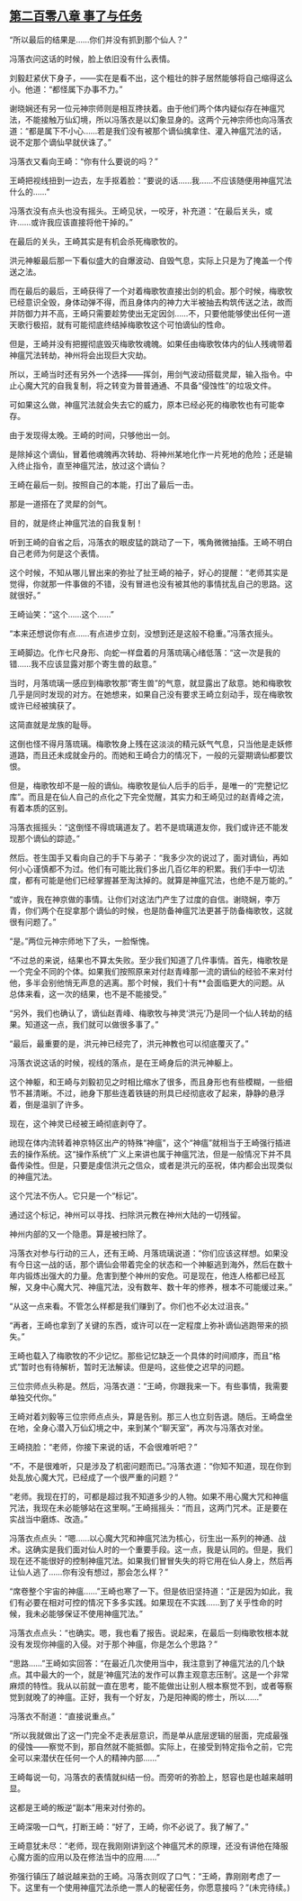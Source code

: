 ## [第二百零八章 事了与任务](https://www.xxbiquge.com/11_11207/9061712.html)
<!--go-->

  “所以最后的结果是……你们并没有抓到那个仙人？”

  冯落衣问这话的时候，脸上依旧没有什么表情。

  刘毅赶紧伏下身子，——实在是看不出，这个粗壮的胖子居然能够将自己缩得这么小。他道：“都怪属下办事不力。”

  谢晓娴还有另一位元神宗师则是相互搀扶着。由于他们两个体内疑似存在神瘟咒法，不能接触万仙幻境，所以冯落衣是以幻象显身的。这两个元神宗师也向冯落衣道：“都是属下不小心……若是我们没有被那个谪仙擒拿住、灌入神瘟咒法的话，说不定那个谪仙早就伏诛了。”

  冯落衣又看向王崎：“你有什么要说的吗？”

  王崎把视线扭到一边去，左手抠着脸：“要说的话……我……不应该随便用神瘟咒法什么的……”

  冯落衣没有点头也没有摇头。王崎见状，一咬牙，补充道：“在最后关头，或许……或许我应该直接将他干掉的。”

  在最后的关头，王崎其实是有机会杀死梅歌牧的。

  洪元神躯最后那一下看似盛大的自爆波动、自毁气息，实际上只是为了掩盖一个传送之法。

  而在最后的最后，王崎获得了一个对着梅歌牧直接出剑的机会。那个时候，梅歌牧已经意识全毁，身体动弹不得，而且身体内的神力大半被抽去构筑传送之法，故而并防御力并不高，王崎只需要趁势使出无定因剑……不，只要他能够使出任何一道天歌行极招，就有可能彻底终结掉梅歌牧这个可怕谪仙的性命。

  但是，王崎并没有把握彻底毁灭梅歌牧魂魄。如果任由梅歌牧体内的仙人残魂带着神瘟咒法转劫，神州将会出现巨大灾劫。

  所以，王崎当时还有另外一个选择——挥剑，用剑气波动搭载灵犀，输入指令。中止心魔大咒的自我复制，将之转变为普普通通、不具备“侵蚀性”的垃圾文件。

  可如果这么做，神瘟咒法就会失去它的威力，原本已经必死的梅歌牧也有可能幸存。

  由于发现得太晚。王崎的时间，只够他出一剑。

  是除掉这个谪仙，冒着他魂魄再次转劫、将神州某地化作一片死地的危险；还是输入终止指令，直至神瘟咒法，放过这个谪仙？

  王崎在最后一刻。按照自己的本能，打出了最后一击。

  那是一道搭在了灵犀的剑气。

  目的，就是终止神瘟咒法的自我复制！

  听到王崎的自省之后，冯落衣的眼皮猛的跳动了一下，嘴角微微抽搐。王崎不明白自己老师为何是这个表情。

  这个时候，不知从哪儿冒出来的弥扯了扯王崎的袖子，好心的提醒：“老师其实是觉得，你就那一件事做的不错，没有冒进也没有被其他的事情扰乱自己的思路。这就很好。”

  王崎讪笑：“这个……这个……”

  “本来还想说你有点……有点进步立刻，没想到还是这般不稳重。”冯落衣摇头。

  王崎脚边。化作七尺身形、向蛇一样盘着的月落琉璃心绪低落：“这一次是我的错……我不应该显露对那个寄生兽的敌意。”

  当时，月落琉璃一感应到梅歌牧那“寄生兽”的气意，就显露出了敌意。她和梅歌牧几乎是同时发现的对方。在她想来，如果自己没有要求王崎立刻动手，现在梅歌牧或许已经被擒获了。

  这简直就是龙族的耻辱。

  这倒也怪不得月落琉璃。梅歌牧身上残在这淡淡的精元妖气气息，只当他是走妖修道路，而且还未成就金丹的。而她和王崎合力的情况下，一般的元婴期谪仙都要饮恨。

  但是，梅歌牧却不是一般的谪仙。梅歌牧是仙人后手的后手，是唯一的“完整记忆库”。而且是在仙人自己的点化之下完全觉醒，其实力和王崎见过的赵青峰之流，有着本质的区别。

  冯落衣摇摇头：“这倒怪不得琉璃道友了。若不是琉璃道友你，我们或许还不能发现那个谪仙的踪迹。”

  然后。苍生国手又看向自己的手下与弟子：“我多少次的说过了，面对谪仙，再如何小心谨慎都不为过。他们有可能比我们多出几百亿年的积累。我们手中一切法度，都有可能是他们已经掌握甚至淘汰掉的。就算是神瘟咒法，也绝不是万能的。”

  “或许，我在神京做的事情。让你们对这法门产生了过度的自信。谢晓娴，李万青，你们两个在捉拿那个谪仙的时候，也是防备神瘟咒法更甚于防备梅歌牧，这就很有问题了。”

  “是。”两位元神宗师地下了头，一脸惭愧。

  “不过总的来说，结果也不算太失败。至少我们知道了几件事情。首先，梅歌牧是一个完全不同的个体。如果我们按照原来对付赵青峰那一流的谪仙的经验不来对付他，多半会别他悄无声息的逃离。那个时候，我们十有**会面临更大的问题。从总体来看，这一次的结果，也不是不能接受。”

  “另外，我们也确认了，谪仙赵青峰、梅歌牧与神灵‘洪元’乃是同一个仙人转劫的结果。知道这一点，我们就可以做很多事了。”

  “最后，最重要的是，洪元神已经完了，洪元神教也可以彻底覆灭了。”

  冯落衣说这话的时候，视线的落点，是在王崎身后的洪元神躯上。

  这个神躯，和王崎与刘毅初见之时相比缩水了很多，而且身形也有些模糊，一些细节不甚清晰。不过，祂身下那些连着铁链的刑具已经彻底收了起来，静静的悬浮着，倒是温驯了许多。

  现在，这个神灵已经被王崎彻底剥夺了。

  祂现在体内流转着神京特区出产的特殊“神瘟”，这个“神瘟”就相当于王崎强行插进去的操作系统。这“操作系统”广义上来讲也属于神瘟咒法，但是一般情况下并不具备传染性。但是，只要是虔信洪元之信众，或者是洪元的巫祝，体内都会出现类似的神瘟咒法。

  这个咒法不伤人。它只是一个“标记”。

  通过这个标记，神州可以寻找、扫除洪元教在神州大陆的一切残留。

  神州内部的又一个隐患。算是被扫除了。

  冯落衣对参与行动的三人，还有王崎、月落琉璃说道：“你们应该这样想。如果没有今日这一战的话，那个谪仙会带着完全的状态和一个神躯逃到海外，然后在数十年内锻炼出强大的力量。危害到整个神州的安危。可是现在，他连人格都已经瓦解，又身中心魔大咒、神瘟咒法，没有数年、数十年的修养，根本不可能缓过来。”

  “从这一点来看。不管怎么样都是我们赚到了。你们也不必太过沮丧。”

  “再者，王崎也拿到了关键的东西，或许可以在一定程度上弥补谪仙逃跑带来的损失。”

  王崎也载入了梅歌牧的不少记忆。那些记忆缺乏一个具体的时间顺序，而且“格式”暂时也有待解析，暂时无法解读。但是吗，这些使之迟早的问题。

  三位宗师点头称是。然后，冯落衣道：“王崎，你跟我来一下。有些事情，我需要单独交代你。”

  王崎对着刘毅等三位宗师点点头，算是告别。那三人也立刻告退。随后。王崎盘坐在地，全身心潜入万仙幻境之中，来到某个“聊天室”，再次与冯落衣对坐。

  王崎挠脸：“老师，你接下来说的话，不会很难听吧？”

  “不，不是很难听，只是涉及了机密问题而已。”冯落衣道：“你知不知道，现在你到处乱放心魔大咒，已经成了一个很严重的问题？”

  “老师。我现在打的，可都是超过我不知道多少的人物。如果不用心魔大咒和神瘟咒法，我现在未必能够站在这里啊。”王崎摇摇头：“而且，这两门咒术。正是要在实战当中磨炼、改造。”

  冯落衣点点头：“嗯……以心魔大咒和神瘟咒法为核心，衍生出一系列的神通、战术。这确实是我们面对仙人时的一个重要手段。这一点，我是认同的。但是，我们现在还不能很好的控制神瘟咒法。如果我们冒冒失失的将它用在仙人身上，然后再让仙人逃了……你有没有想过，那会怎么样？”

  “席卷整个宇宙的神瘟……”王崎也寒了一下。但是依旧坚持道：“正是因为如此，我们有必要在相对可控的情况下多多实践。如果现在不实践……到了关乎性命的时候，我未必能够保证不使用神瘟咒法。”

  冯落衣点点头：“也确实。嗯，我也看了报告。说起来，在最后一刻梅歌牧根本就没有发现你神瘟的入侵。对于那个神瘟，你是怎么个思路？”

  “思路……”王崎如实回答：“在最近几次使用当中，我注意到了神瘟咒法的几个缺点。其中最大的一个，就是‘神瘟咒法的发作可以靠主观意志压制’。这是一个非常麻烦的特性。我从以前就一直在思考，能不能做出让别人根本察觉不到，或者等察觉到就晚了的神瘟。正好，我有一个好友，乃是阳神阁的修士，所以……”

  冯落衣不耐道：“直接说重点。”

  “所以我就做出了这一门完全不走表层意识，而是单从底层逻辑的层面，完成最强的侵蚀——察觉不到，那自然就不能抵御。实际上，在接受到特定指令之前，它完全可以来潜伏在任何一个人的精神内部……”

  王崎每说一句，冯落衣的表情就纠结一份。而旁听的弥脸上，怒容也是也越来越明显。

  这都是王崎的叛逆“副本”用来对付弥的。

  王崎深吸一口气，打断王崎：“好了，王崎，你不必说了。我了解了。”

  王崎意犹未尽：“老师，现在我刚刚讲到这个神瘟咒术的原理，还没有讲他在降服心魔方面的应用以及在修法当中的应用……”

  弥强行镇压了越说越来劲的王崎。冯落衣则叹了口气：“王崎，靠刚刚考虑了一下。这里有一个使用神瘟咒法杀绝一票人的秘密任务，你愿意接吗？”(未完待续。)<!--over-->
